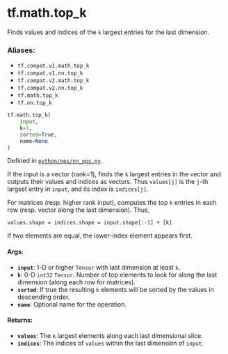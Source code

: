 <div itemscope itemtype="http://developers.google.com/ReferenceObject">
<meta itemprop="name" content="tf.math.top_k" />
<meta itemprop="path" content="Stable" />
</div>

# tf.math.top_k

Finds values and indices of the `k` largest entries for the last dimension.

### Aliases:

* `tf.compat.v1.math.top_k`
* `tf.compat.v1.nn.top_k`
* `tf.compat.v2.math.top_k`
* `tf.compat.v2.nn.top_k`
* `tf.math.top_k`
* `tf.nn.top_k`

``` python
tf.math.top_k(
    input,
    k=1,
    sorted=True,
    name=None
)
```



Defined in [`python/ops/nn_ops.py`](/code/stable/tensorflow/python/ops/nn_ops.py).

<!-- Placeholder for "Used in" -->

If the input is a vector (rank=1), finds the `k` largest entries in the vector
and outputs their values and indices as vectors.  Thus `values[j]` is the
`j`-th largest entry in `input`, and its index is `indices[j]`.

For matrices (resp. higher rank input), computes the top `k` entries in each
row (resp. vector along the last dimension).  Thus,

    values.shape = indices.shape = input.shape[:-1] + [k]

If two elements are equal, the lower-index element appears first.

#### Args:


* <b>`input`</b>: 1-D or higher `Tensor` with last dimension at least `k`.
* <b>`k`</b>: 0-D `int32` `Tensor`.  Number of top elements to look for along the last
  dimension (along each row for matrices).
* <b>`sorted`</b>: If true the resulting `k` elements will be sorted by the values in
  descending order.
* <b>`name`</b>: Optional name for the operation.


#### Returns:


* <b>`values`</b>: The `k` largest elements along each last dimensional slice.
* <b>`indices`</b>: The indices of `values` within the last dimension of `input`.